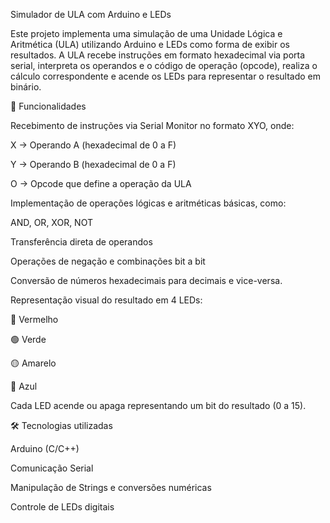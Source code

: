 Simulador de ULA com Arduino e LEDs

Este projeto implementa uma simulação de uma Unidade Lógica e Aritmética (ULA) utilizando Arduino e LEDs como forma de exibir os resultados.
A ULA recebe instruções em formato hexadecimal via porta serial, interpreta os operandos e o código de operação (opcode), realiza o cálculo correspondente e acende os LEDs para representar o resultado em binário.

🚀 Funcionalidades

Recebimento de instruções via Serial Monitor no formato XYO, onde:

X → Operando A (hexadecimal de 0 a F)

Y → Operando B (hexadecimal de 0 a F)

O → Opcode que define a operação da ULA

Implementação de operações lógicas e aritméticas básicas, como:

AND, OR, XOR, NOT

Transferência direta de operandos

Operações de negação e combinações bit a bit

Conversão de números hexadecimais para decimais e vice-versa.

Representação visual do resultado em 4 LEDs:

🔴 Vermelho

🟢 Verde

🟡 Amarelo

🔵 Azul

Cada LED acende ou apaga representando um bit do resultado (0 a 15).

🛠️ Tecnologias utilizadas

Arduino (C/C++)

Comunicação Serial

Manipulação de Strings e conversões numéricas

Controle de LEDs digitais
